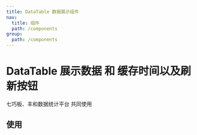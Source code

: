 ```yaml
---
title: DataTable 数据展示组件
nav:
  title: 组件
  path: /components
group:
  path: /components
---
```


# DataTable 展示数据 和 缓存时间以及刷新按钮

七巧板、丰和数据统计平台 共同使用

## 使用

<code src="./demos/index.tsx" />

<API></API>
